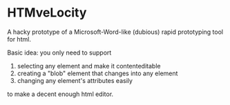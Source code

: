 # HTMveLocity

A hacky prototype of a Microsoft-Word-like (dubious) rapid prototyping tool for html.

Basic idea: you only need to support

1. selecting any element and make it contenteditable
2. creating a "blob" element that changes into any element
3. changing any element's attributes easily

to make a decent enough html editor.
